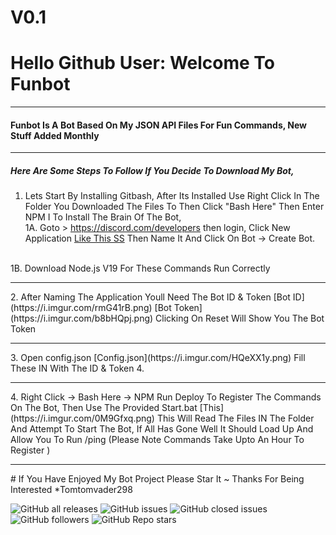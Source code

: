 # V0.1
 
# Hello Github User: Welcome To Funbot

<hr>

#### Funbot Is A Bot Based On My JSON API Files For Fun Commands, New Stuff Added Monthly

<hr>

##### Here Are Some Steps To Follow If You Decide To Download My Bot,

1. Lets Start By Installing Gitbash, After Its Installed Use Right Click In The Folder You Downloaded The Files To Then Click "Bash Here" Then Enter NPM I To Install The Brain Of The Bot,<br>
1A. Goto > https://discord.com/developers then login, Click New Application [Like This SS](https://i.imgur.com/eTnWSKW.png) Then Name It And Click On Bot -> Create Bot.
<br>
1B. Download Node.js V19 For These Commands Run Correctly

<hr>
2. After Naming The Application Youll Need The Bot ID & Token [Bot ID](https://i.imgur.com/rmG41rB.png)
[Bot Token](https://i.imgur.com/b8bHQpj.png) Clicking On Reset Will Show You The Bot Token

<hr>
3. Open config.json [Config.json](https://i.imgur.com/HQeXX1y.png) Fill These IN With The ID & Token
4. 
<hr>
4. Right Click -> Bash Here -> NPM Run Deploy To Register The Commands On The Bot, Then Use The Provided Start.bat [This](https://i.imgur.com/0M9Gfxq.png) This Will Read The Files IN The Folder And Attempt To Start The Bot, If All Has Gone Well It Should Load Up And Allow You To Run /ping (Please Note Commands Take Upto An Hour To Register )

<hr>
# If You Have Enjoyed My Bot Project Please Star It ~ Thanks For Being Interested *Tomtomvader298


![GitHub all releases](https://img.shields.io/github/downloads/Tomtom-Skywalker/Funbot/total?style=for-the-badge) ![GitHub issues](https://img.shields.io/github/issues-raw/Tomtom-Skywalker/Funbot?style=for-the-badge) ![GitHub closed issues](https://img.shields.io/github/issues-closed-raw/Tomtom-Skywalker/Funbot?style=for-the-badge) ![GitHub followers](https://img.shields.io/github/followers/Tomtom-Skywalker?style=for-the-badge) ![GitHub Repo stars](https://img.shields.io/github/stars/Tomtom-Skywalker/Funbot?style=for-the-badge)

